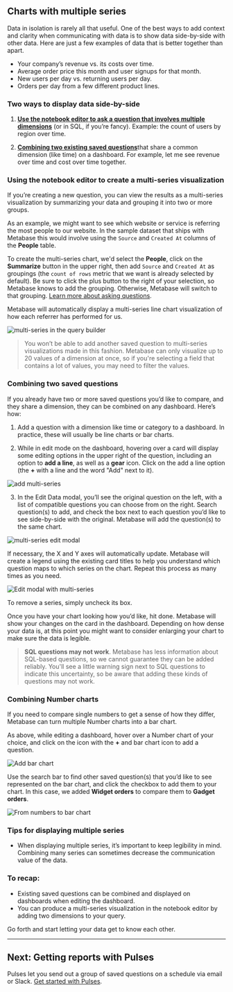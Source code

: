## Charts with multiple series

Data in isolation is rarely all that useful. One of the best ways to add context and clarity when communicating with data is to show data side-by-side with other data. Here are just a few examples of data that is better together than apart.

- Your company’s revenue vs. its costs over time.
- Average order price this month and user signups for that month.
- New users per day vs. returning users per day.
- Orders per day from a few different product lines.

### Two ways to display data side-by-side

1. [**Use the notebook editor to ask a question that involves multiple dimensions**](#using-the-notebook-editor-to-create-a-multi-series-visualization) (or in SQL, if you’re fancy). Example: the count of users by region over time.

2. [**Combining two existing saved questions**](#combining-two-saved-questions)that share a common dimension (like time) on a dashboard. For example, let me see revenue over time and cost over time together.

### Using the notebook editor to create a multi-series visualization

If you’re creating a new question, you can view the results as a multi-series visualization by summarizing your data and grouping it into two or more groups.

As an example, we might want to see which website or service is referring the most people to our website. In the sample dataset that ships with Metabase this would involve using the `Source` and `Created At` columns of the **People** table.

To create the multi-series chart, we'd select the **People**, click on the **Summarize** button in the upper right, then add `Source` and `Created At` as groupings (the `count of rows` metric that we want is already selected by default). Be sure to click the plus button to the right of your selection, so Metabase knows to add the grouping. Otherwise, Metabase will switch to that grouping. [Learn more about asking questions](04-asking-questions.md).

Metabase will automatically display a multi-series line chart visualization of how each referrer has performed for us.

![multi-series in the query builder](images/multi-series-charts/multi-series_query_builder.png)

> You won’t be able to add another saved question to multi-series visualizations made in this fashion. Metabase can only visualize up to 20 values of a dimension at once, so if you're selecting a field that contains a lot of values, you may need to filter the values.

### Combining two saved questions

If you already have two or more saved questions you’d like to compare, and they share a dimension, they can be combined on any dashboard. Here’s how:

1. Add a question with a dimension like time or category to a dashboard. In practice, these will usually be line charts or bar charts.

2. While in edit mode on the dashboard, hovering over a card will display some editing options in the upper right of the question, including an option to **add a line**, as well as a **gear** icon. Click on the add a line option (the **+** with a line and the word "Add" next to it). 

![add multi-series](images/multi-series-charts/add_series.png)

3. In the Edit Data modal, you’ll see the original question on the left, with a list of compatible questions you can choose from on the right. Search question(s) to add, and check the box next to each question you’d like to see side-by-side with the original. Metabase will add the question(s) to the same chart.

![multi-series edit modal](images/multi-series-charts/edit_modal.png)

If necessary, the X and Y axes will automatically update. Metabase will create a legend using the existing card titles to help you understand which question maps to which series on the chart. Repeat this process as many times as you need.

![Edit modal with multi-series](images/multi-series-charts/edit_modal_multi-series.png)

To remove a series, simply uncheck its box.

Once you have your chart looking how you’d like, hit done. Metabase will show your changes on the card in the dashboard. Depending on how dense your data is, at this point you might want to consider enlarging your chart to make sure the data is legible.

> **SQL questions may not work**. Metabase has less information about SQL-based questions, so we cannot guarantee they can be added reliably. You'll see a little warning sign next to SQL questions to indicate this uncertainty, so be aware that adding these kinds of questions may not work.

### Combining Number charts

If you need to compare single numbers to get a sense of how they differ, Metabase can turn multiple Number charts into a bar chart. 

As above, while editing a dashboard, hover over a Number chart of your choice, and click on the icon with the **+** and bar chart icon to add a question. 

![Add bar chart](images/multi-series-charts/add_bar_chart.png)

Use the search bar to find other saved question(s) that you’d like to see represented on the bar chart, and click the checkbox to add them to your chart. In this case, we added **Widget orders** to compare them to **Gadget orders**.

![From numbers to bar chart](images/multi-series-charts/numbers_to_bar_chart.png)

### Tips for displaying multiple series

- When displaying multiple series, it’s important to keep legibility in mind. Combining many series can sometimes decrease the communication value of the data.

### To recap:

- Existing saved questions can be combined and displayed on dashboards when editing the dashboard.
- You can produce a multi-series visualization in the notebook editor by adding two dimensions to your query.

Go forth and start letting your data get to know each other.

---

## Next: Getting reports with Pulses

Pulses let you send out a group of saved questions on a schedule via email or Slack. [Get started with Pulses](10-pulses.md).
